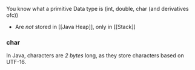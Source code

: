 You know what a primitive Data type is (int, double, char (and derivatives ofc))

- Are _not_ stored in [[Java Heap]], only in [[Stack]]

### char
In Java, characters are _2 bytes_ long, as they store characters based on UTF-16.